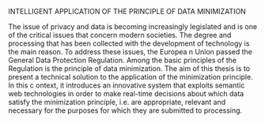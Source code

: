 INTELLIGENT APPLICATION OF THE PRINCIPLE OF DATA MINIMIZATION

The issue of privacy and data is becoming increasingly legislated and is one of the critical issues that concern modern societies. The degree and processing that has been collected with the development of technology is the main reason. To address these issues, the Europea n Union passed the General Data Protection Regulation. Among the basic principles of the Regulation is the principle of data minimization. The aim of this thesis is to present a technical solution to the application of the minimization principle. In this c ontext, it introduces an innovative system that exploits semantic web technologies in order to make real-time decisions about which data satisfy the minimization principle, i.e. are appropriate, relevant and necessary for the purposes for which they are submitted to processing.

